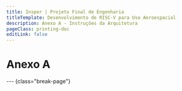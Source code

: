 ```yaml
---
title: Insper | Projeto Final de Engenharia
titleTemplate: Desenvolvimento de RISC-V para Uso Aeroespacial
description: Anexo A - Instruções da Arquitetura
pageClass: printing-doc
editLink: false
---
```


# Anexo A

<!--@include: @/reference/isa/index.md-->

--- {class="break-page"}

<!--@include: @/reference/isa/pseudo.md-->
